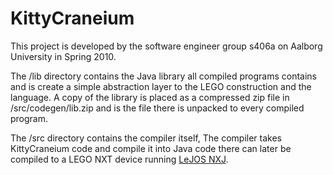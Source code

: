 KittyCraneium
=============

This project is developed by the software engineer group s406a on Aalborg
University in Spring 2010.

The /lib directory contains the Java library all compiled programs contains
and is create a simple abstraction layer to the LEGO construction and the
language. A copy of the library is placed as a compressed zip file in
/src/codegen/lib.zip and is the file there is unpacked to every compiled
program.

The /src directory contains the compiler itself, The compiler takes
KittyCraneium code and compile it into Java code there can later be compiled
to a LEGO NXT device running [LeJOS NXJ](http://lejos.sourceforge.net/).
